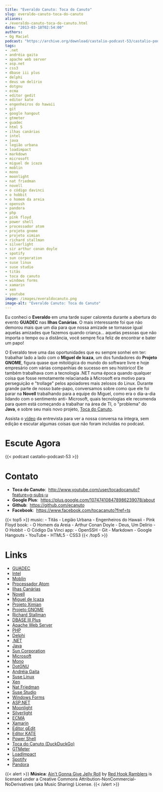 ```yaml
---
title: "Everaldo Canuto: Toca do Canuto"
slug: everaldo-canuto-toca-do-canuto
aliases:
- /everaldo-canuto-toca-do-canuto.html
date: "2013-03-18T02:54:00"
authors:
- Og Maciel
podcast: "https://archive.org/download/castalio-podcast-53/castalio-podcast-53.mp3"
tags:
- .net
- andréia gaita
- apache web server
- asp.net
- css3
- dbase iii plus
- delphi
- deus um delírio
- dotgnu
- ecma
- editor gedit
- editor kate
- engenheiros do hawaii
- git
- google hangout
- gtmeter
- guadec
- html 5
- ilhas canárias
- intel
- java
- legião urbana
- loadimpact
- markdown
- microsoft
- miguel de icaza
- moblin
- mono
- moonlight
- nat friedman
- novell
- o código davinci
- o hobbit
- o homem da areia
- openssh
- pandora
- php
- pink floyd
- power shell
- processador atom
- projeto gnome
- projeto ximian
- richard stallman
- silverlight
- sir arthur conan doyle
- spotify
- sun corporation
- suse linux
- suse studio
- titãs
- toca do canuto
- windows forms
- xamarin
- xen
- youtube
image: /images/everaldocanuto.png
image-alt: "Everaldo Canuto: Toca do Canuto"
---
```


Eu conheci o **Everaldo** em uma tarde super calorenta durante a
abertura do evento **GUADEC** nas **Ilhas Canárias**. O mais
interessante foi que não demorou mais que um dia para que nossa amizade
se tornasse igual aquelas amizades que fazemos quando criança\...
aquelas pessoas que não importa o tempo ou a distância, você sempre fica
feliz de encontrar e bater um papo!

O Everaldo teve uma das oportunidades que eu sempre sonhei em ter:
trabalhar lado a lado com o **Miguel de Icaza**, um dos fundadores do
**Projeto GNOME**, figura quase que mitológica do mundo do software
livre e hoje empresário com várias companhias de sucesso em seu
histórico! Ele também trabalhava com a tecnologia .NET numa época quando
qualquer coisa que fosse remotamente relacianada à Microsoft era motivo
para perseguição e \"trollage\" pelos apoiadores mais zelosos do Linux.
Durante grande parte de nosso bate-papo, conversamos sobre como que ele
foi parar na **Novell** trabalhando para a equipe do Miguel, como era o
dia-a-dia lidando com o sentimento anti- Microsoft, quais tecnologias
ele recomenda para quem está começando a trabalhar na área de TI, o
\"problema\" do **Java**, e sobre seu mais novo projeto, [Toca do
Canuto](http://www.youtube.com/user/tocadocanuto?feature=g-subs-u).

Assista o [vídeo](http://bit.ly/Z8tFWJ) da entrevista para ver a nossa
conversa na íntegra, sem edição e escutar algumas coisas que não foram
incluídas no podcast.

# Escute Agora

{{< podcast castalio-podcast-53 >}}

# Contato

- **Toca do Canuto**:  http://www.youtube.com/user/tocadocanuto?feature=g-subs-u
- **Google Plus**:  https://plus.google.com/107474108478986239078/about
- **Github**:  https://github.com/ecanuto
- **Facebook**:  https://www.facebook.com/tocacanuto?fref=ts

{{< top5 >}}
music:
    - Titãs
    - Legião Urbana
    - Engenheiros do Hawaii
    - Pink Floyd
book:
    - O Homem da Areia
    - Arthur Conan Doyle
    - Deus, Um Delírio
    - O Hobbit
    - O Código Da Vinci
app:
    - OpenSSH
    - Git
    - Markdown
    - Google Hangouts
    - YouTube
    - HTML5
    - CSS3
{{< /top5 >}}

# Links

- [GUADEC](https://duckduckgo.com/?q=GUADEC)
- [Intel](https://duckduckgo.com/?q=Intel)
- [Moblin](https://duckduckgo.com/?q=Moblin)
- [Processador Atom](https://duckduckgo.com/?q=Processador+Atom)
- [Ilhas Canárias](https://duckduckgo.com/?q=Ilhas+Canárias)
- [Novell](https://duckduckgo.com/?q=Novell)
- [Miguel de Icaza](https://duckduckgo.com/?q=Miguel+de+Icaza)
- [Projeto Ximian](https://duckduckgo.com/?q=Projeto+Ximian)
- [Projeto GNOME](https://duckduckgo.com/?q=Projeto+GNOME)
- [Richard Stallman](https://duckduckgo.com/?q=Richard+Stallman)
- [DBASE III Plus](https://duckduckgo.com/?q=DBASE+III+Plus)
- [Apache Web Server](https://duckduckgo.com/?q=Apache+Web+Server)
- [PHP](https://duckduckgo.com/?q=PHP)
- [Delphi](https://duckduckgo.com/?q=Delphi)
- [.NET](https://duckduckgo.com/?q=.NET)
- [Java](https://duckduckgo.com/?q=Java)
- [Sun Corporation](https://duckduckgo.com/?q=Sun+Corporation)
- [Microsoft](https://duckduckgo.com/?q=Microsoft)
- [Mono](https://duckduckgo.com/?q=Mono)
- [DotGNU](https://duckduckgo.com/?q=DotGNU)
- [Andréia Gaita](https://duckduckgo.com/?q=Andréia+Gaita)
- [Suse Linux](https://duckduckgo.com/?q=Suse+Linux)
- [Xen](https://duckduckgo.com/?q=Xen)
- [Nat Friedman](https://duckduckgo.com/?q=Nat+Friedman)
- [Suse Studio](https://duckduckgo.com/?q=Suse+Studio)
- [Windows Forms](https://duckduckgo.com/?q=Windows+Forms)
- [ASP.NET](https://duckduckgo.com/?q=ASP.NET)
- [Moonlight](https://duckduckgo.com/?q=Moonlight)
- [Silverlight](https://duckduckgo.com/?q=Silverlight)
- [ECMA](https://duckduckgo.com/?q=ECMA)
- [Xamarin](https://duckduckgo.com/?q=Xamarin)
- [Editor gEdit](https://duckduckgo.com/?q=Editor+gEdit)
- [Editor KATE](https://duckduckgo.com/?q=Editor+KATE)
- [Power Shell](https://duckduckgo.com/?q=Power+Shell)
- [Toca do Canuto (DuckDuckGo)](https://duckduckgo.com/?q=Toca+do+Canuto)
- [GTMeter](https://duckduckgo.com/?q=GTMeter)
- [LoadImpact](https://duckduckgo.com/?q=LoadImpact)
- [Spotify](https://duckduckgo.com/?q=Spotify)
- [Pandora](https://duckduckgo.com/?q=Pandora)

{{< alert >}}
**Música**: [Ain\'t Gonna Give Jelly
Roll](http://freemusicarchive.org/music/Red_Hook_Ramblers/Live__WFMU_on_Antique_Phonograph_Music_Program_with_MAC_Feb_8_2011/Red_Hook_Ramblers_-_12_-_Aint_Gonna_Give_Jelly_Roll)
by [Red Hook Ramblers](http://www.redhookramblers.com/) is licensed under a
Creative Commons Attribution-NonCommercial-NoDerivatives (aka Music Sharing)
License.
{{< /alert >}}
